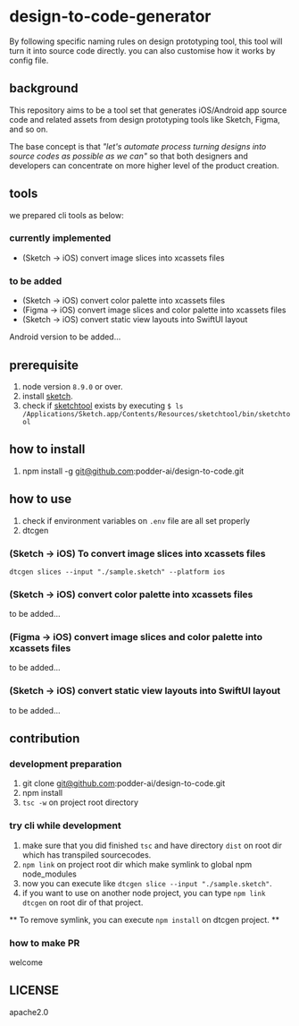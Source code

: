 # design-to-code-generator

By following specific naming rules on design prototyping tool, this tool will turn it into source code directly. you can also customise how it works by config file.

## background

This repository aims to be a tool set that generates iOS/Android app source code and related assets from design prototyping tools like Sketch, Figma, and so on.

The base concept is that _"let's automate process turning designs into source codes as possible as we can"_ so that both designers and developers can concentrate on more higher level of the product creation.

## tools

we prepared cli tools as below:

### currently implemented

- (Sketch -> iOS) convert image slices into xcassets files

### to be added

- (Sketch -> iOS) convert color palette into xcassets files
- (Figma -> iOS) convert image slices and color palette into xcassets files
- (Sketch -> iOS) convert static view layouts into SwiftUI layout

Android version to be added...

## prerequisite

1. node version `8.9.0` or over.
2. install [sketch](https://www.sketchapp.com/).
3. check if [sketchtool](https://developer.sketchapp.com/guides/sketchtool/) exists by executing `$ ls /Applications/Sketch.app/Contents/Resources/sketchtool/bin/sketchtool`

## how to install

1. npm install -g git@github.com:podder-ai/design-to-code.git

## how to use

1. check if environment variables on `.env` file are all set properly
2. dtcgen <command> <options>

### (Sketch -> iOS) To convert image slices into xcassets files

`dtcgen slices --input "./sample.sketch" --platform ios`

### (Sketch -> iOS) convert color palette into xcassets files

to be added...

### (Figma -> iOS) convert image slices and color palette into xcassets files

to be added...

### (Sketch -> iOS) convert static view layouts into SwiftUI layout

to be added...

## contribution

### development preparation

1. git clone git@github.com:podder-ai/design-to-code.git
2. npm install
3. `tsc -w` on project root directory

### try cli while development

1. make sure that you did finished `tsc` and have directory `dist` on root dir which has transpiled sourcecodes.
2. `npm link` on project root dir which make symlink to global npm node_modules
3. now you can execute like `dtcgen slice --input "./sample.sketch"`.
4. if you want to use on another node project, you can type `npm link dtcgen` on root dir of that project.

** To remove symlink, you can execute `npm install` on dtcgen project. **

### how to make PR

welcome

## LICENSE

apache2.0
